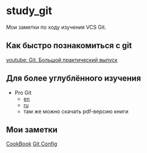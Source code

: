 # study_git
Мои заметки по ходу изучения VCS Git.

## Как быстро познакомиться с git
[youtube: Git. Большой практический выпуск](https://www.youtube.com/watch?v=SEvR78OhGtw)

## Для более углублённого изучения
  * Pro Git
    * [en](https://git-scm.com/book/en/v2)
    * [ru](https://git-scm.com/book/ru/v2)
    * там же можно скачать pdf-версию книги

## Мои заметки
[CookBook](./cookbook.md)
[Git Config](./config.md)
